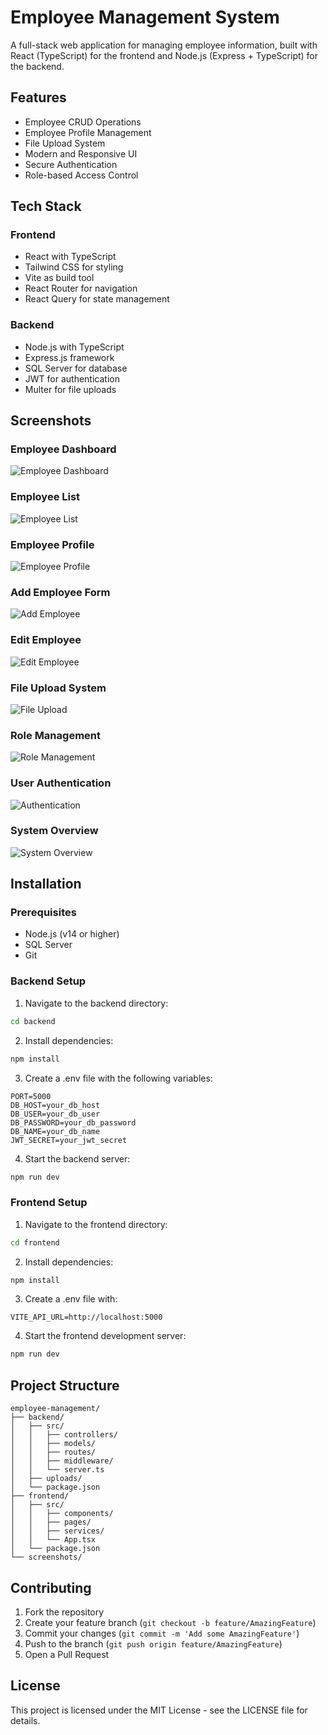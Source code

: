 # Employee Management System

A full-stack web application for managing employee information, built with React (TypeScript) for the frontend and Node.js (Express + TypeScript) for the backend.

## Features

- Employee CRUD Operations
- Employee Profile Management
- File Upload System
- Modern and Responsive UI
- Secure Authentication
- Role-based Access Control

## Tech Stack

### Frontend
- React with TypeScript
- Tailwind CSS for styling
- Vite as build tool
- React Router for navigation
- React Query for state management

### Backend
- Node.js with TypeScript
- Express.js framework
- SQL Server for database
- JWT for authentication
- Multer for file uploads

## Screenshots

### Employee Dashboard
![Employee Dashboard](screenshots/screenshot1.png)

### Employee List
![Employee List](screenshots/screenshot2.png)

### Employee Profile
![Employee Profile](screenshots/screenshot3.png)

### Add Employee Form
![Add Employee](screenshots/screenshot4.png)

### Edit Employee
![Edit Employee](screenshots/screenshot5.png)

### File Upload System
![File Upload](screenshots/screenshot6.png)

### Role Management
![Role Management](screenshots/screenshot7.png)

### User Authentication
![Authentication](screenshots/screenshot8.png)

### System Overview
![System Overview](screenshots/screenshot9.png)

## Installation

### Prerequisites
- Node.js (v14 or higher)
- SQL Server
- Git

### Backend Setup
1. Navigate to the backend directory:
```bash
cd backend
```

2. Install dependencies:
```bash
npm install
```

3. Create a .env file with the following variables:
```env
PORT=5000
DB_HOST=your_db_host
DB_USER=your_db_user
DB_PASSWORD=your_db_password
DB_NAME=your_db_name
JWT_SECRET=your_jwt_secret
```

4. Start the backend server:
```bash
npm run dev
```

### Frontend Setup
1. Navigate to the frontend directory:
```bash
cd frontend
```

2. Install dependencies:
```bash
npm install
```

3. Create a .env file with:
```env
VITE_API_URL=http://localhost:5000
```

4. Start the frontend development server:
```bash
npm run dev
```

## Project Structure

```
employee-management/
├── backend/
│   ├── src/
│   │   ├── controllers/
│   │   ├── models/
│   │   ├── routes/
│   │   ├── middleware/
│   │   └── server.ts
│   ├── uploads/
│   └── package.json
├── frontend/
│   ├── src/
│   │   ├── components/
│   │   ├── pages/
│   │   ├── services/
│   │   └── App.tsx
│   └── package.json
└── screenshots/
```

## Contributing

1. Fork the repository
2. Create your feature branch (`git checkout -b feature/AmazingFeature`)
3. Commit your changes (`git commit -m 'Add some AmazingFeature'`)
4. Push to the branch (`git push origin feature/AmazingFeature`)
5. Open a Pull Request

## License

This project is licensed under the MIT License - see the LICENSE file for details. 